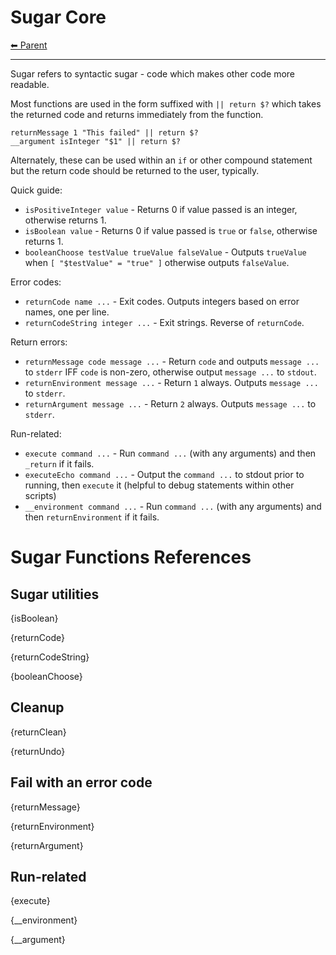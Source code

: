 # Sugar Core

<!-- TEMPLATE header 2 -->
[⬅ Parent ](../index.md)
<hr />

Sugar refers to syntactic sugar - code which makes other code more readable.

Most functions are used in the form suffixed with `|| return $?` which takes the returned code and returns immediately
from the function.

    returnMessage 1 "This failed" || return $?
    __argument isInteger "$1" || return $?

Alternately, these can be used within an `if` or other compound statement but the return code should be returned to the
user, typically.

Quick guide:

- `isPositiveInteger value` - Returns 0 if value passed is an integer, otherwise returns 1.
- `isBoolean value` - Returns 0 if value passed is `true` or `false`, otherwise returns 1.
- `booleanChoose testValue trueValue falseValue` - Outputs `trueValue` when `[ "$testValue" = "true" ]` otherwise outputs
  `falseValue`.

Error codes:

- `returnCode name ...` - Exit codes. Outputs integers based on error names, one per line.
- `returnCodeString integer ...` - Exit strings. Reverse of `returnCode`.

Return errors:

- `returnMessage code message ...` - Return `code` and outputs `message ...` to `stderr` IFF `code` is non-zero,
  otherwise output `message ...` to `stdout`.
- `returnEnvironment message ...` - Return `1` always. Outputs `message ...` to `stderr`.
- `returnArgument message ...` - Return `2` always. Outputs `message ...` to `stderr`.

Run-related:

- `execute command ...` - Run `command ...` (with any arguments) and then `_return` if it fails.
- `executeEcho command ...` - Output the `command ...` to stdout prior to running, then `execute` it (helpful to debug
  statements within other scripts)
- `__environment command ...` - Run `command ...` (with any arguments) and then `returnEnvironment` if it fails.

# Sugar Functions References

## Sugar utilities

{isBoolean}

{returnCode}

{returnCodeString}

{booleanChoose}

## Cleanup

{returnClean}

{returnUndo}

## Fail with an error code

{returnMessage}

{returnEnvironment}

{returnArgument}

## Run-related

{execute}

{__environment}

{__argument}
